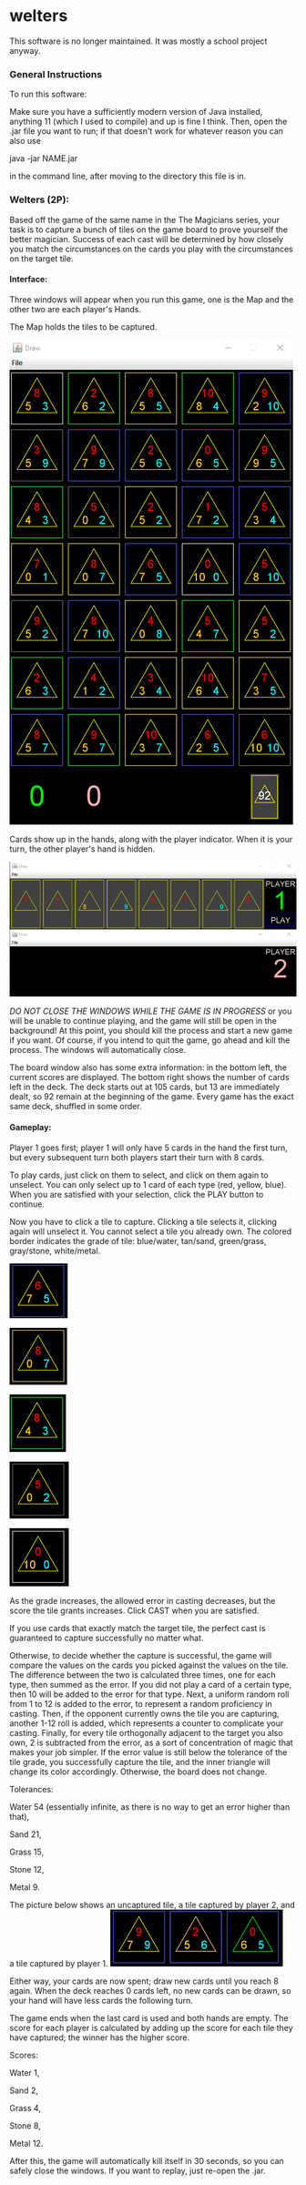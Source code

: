 # welters

This software is no longer maintained. It was mostly a school project anyway.

### General Instructions

To run this software:

Make sure you have a sufficiently modern version of Java installed, anything
11 (which I used to compile) and up is fine I think. Then, open the .jar file 
you want to run; if that doesn't work for whatever reason you can also use

 java -jar NAME.jar

in the command line, after moving to the directory this file is in.

### Welters (2P):

Based off the game of the same name in the The Magicians series, your task
is to capture a bunch of tiles on the game board to prove yourself the better
magician. Success of each cast will be determined by how closely you match the
circumstances on the cards you play with the circumstances on the target tile.

#### Interface:

Three windows will appear when you run this game, one is the Map and the
other two are each player's Hands. 

The Map holds the tiles to be captured.

![The Map Interface](https://github.com/MrCocoNuat/welters/blob/main/assets/map.png)

Cards show up in the hands, along with the
player indicator. When it is your turn, the other player's hand is hidden.

![The Hand Interaces](https://github.com/MrCocoNuat/welters/blob/main/assets/hands.png)

*DO NOT CLOSE THE WINDOWS WHILE THE GAME IS IN PROGRESS* or you will be unable
to continue playing, and the game will still be open in the background! At this
point, you should kill the process and start a new game if you want. Of course,
if you intend to quit the game, go ahead and kill the process. The windows will
automatically close. 

The board window also has some extra information: in the bottom left, the
current scores are displayed. The bottom right shows the number of cards left
in the deck. The deck starts out at 105 cards, but 13 are immediately dealt,
so 92 remain at the beginning of the game. Every game has the exact same deck,
shuffled in some order.

#### Gameplay:

Player 1 goes first; player 1 will only have 5 cards in the hand the first
turn, but every subsequent turn both players start their turn with 8 cards.

To play cards, just click on them to select, and click on them again to
unselect. You can only select up to 1 card of each type (red, yellow, blue).
When you are satisfied with your selection, click the PLAY button to continue.

Now you have to click a tile to capture. Clicking a tile selects it, clicking
again will unselect it. You cannot select a tile you already own. The colored
border indicates the grade of tile: blue/water, tan/sand, green/grass,
gray/stone, white/metal. 

![A Water Tile](https://github.com/MrCocoNuat/welters/blob/main/assets/water.png)

![A Sand Tile](https://github.com/MrCocoNuat/welters/blob/main/assets/sand.png)

![A Grass Tile](https://github.com/MrCocoNuat/welters/blob/main/assets/grass.png)

![A Stone Tile](https://github.com/MrCocoNuat/welters/blob/main/assets/stone.png)

![A Metal Tile](https://github.com/MrCocoNuat/welters/blob/main/assets/metal.png)

As the grade increases, the allowed error in casting
decreases, but the score the tile grants increases. Click CAST when you are
satisfied.

If you use cards that exactly match the target tile, the perfect cast is
guaranteed to capture successfully no matter what.

Otherwise, to decide whether the capture is successful, the game will compare
the values on the cards you picked against the values on the tile.
The difference between the two is calculated three times, one for each type,
then summed as the error. If you did not play a card of a certain type, then
10 will be added to the error for that type. Next, a uniform random roll from
1 to 12 is added to the error, to represent a random proficiency in casting.
Then, if the opponent currently owns the tile you are capturing, another 1-12
roll is added, which represents a counter to complicate your casting. Finally,
for every tile orthogonally adjacent to the target you also own, 2 is
subtracted from the error, as a sort of concentration of magic that makes your
job simpler. If the error value is still below the tolerance of the tile grade,
you successfully capture the tile, and the inner triangle will change its
color accordingly. Otherwise, the board does not change.

Tolerances: 

Water 54 (essentially infinite, as there is no way to get an error
higher than that), 

Sand 21, 

Grass 15, 

Stone 12, 

Metal 9.

The picture below shows an uncaptured tile, a tile captured by player 2, and a tile captured by player 1.
![Captured Tiles](https://github.com/MrCocoNuat/welters/blob/main/assets/owning.png)

Either way, your cards are now spent; draw new cards until you reach 8 again.
When the deck reaches 0 cards left, no new cards can be drawn, so your hand
will have less cards the following turn.

The game ends when the last card is used and both hands are empty. The score
for each player is calculated by adding up the score for each tile they have
captured; the winner has the higher score.

Scores:

Water 1, 

Sand 2, 

Grass 4, 

Stone 8, 

Metal 12.

After this, the game will automatically kill itself in 30 seconds, so you can
safely close the windows. If you want to replay, just re-open the .jar.
